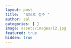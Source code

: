 ```yaml
---
layout: post
title:  "오뜨로 성수 "
author: sal
categories: [ ]
image: assets/images/12.jpg
featured: true
hidden: true
---
```

